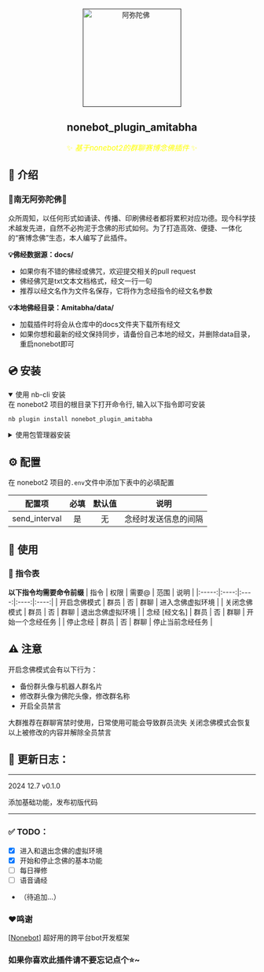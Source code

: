 
<div align="center">

<p align="center">
  <a href=""><img src="https://proxy.39miku.fun/Kaguya233qwq/nonebot-plugin-amitabha/refs/heads/main/images/amitabha.jpg" width="200" height="200" alt="阿弥陀佛"></a>
</p>

## nonebot_plugin_amitabha


<span style="color: yellow; font-size: 15px;">✨ _基于nonebot2的群聊赛博念佛插件_ ✨</span>

</div>

</details>

## 📖 介绍

### 🪷南无阿弥陀佛🪷

众所周知，以任何形式如诵读、传播、印刷佛经者都将累积对应功德。现今科学技术越发先进，自然不必拘泥于念佛的形式如何。为了打造高效、便捷、一体化的“赛博念佛”生态，本人编写了此插件。

**💡佛经数据源：docs/**
- 如果你有不错的佛经或佛咒，欢迎提交相关的pull request
- 佛经佛咒是txt文本文档格式，经文一行一句
- 推荐以经文名作为文件名保存，它将作为念经指令的经文名参数

**💡本地佛经目录：Amitabha/data/**
- 加载插件时将会从仓库中的docs文件夹下载所有经文
- 如果你想和最新的经文保持同步，请备份自己本地的经文，并删除data目录，重启nonebot即可


## 💿 安装

<details open>
<summary>使用 nb-cli 安装</summary>
在 nonebot2 项目的根目录下打开命令行, 输入以下指令即可安装

    nb plugin install nonebot_plugin_amitabha

</details>

<details>
<summary>使用包管理器安装</summary>
在 nonebot2 项目的插件目录下, 打开命令行, 根据你使用的包管理器, 输入相应的安装命令

<details>
<summary>pip</summary>

    pip install nonebot_plugin_amitabha
</details>
<details>
<summary>pdm</summary>

    pdm add nonebot_plugin_amitabha
</details>
<details>
<summary>poetry</summary>

    poetry add nonebot_plugin_amitabha
</details>
<details>
<summary>conda</summary>

    conda install nonebot_plugin_amitabha
</details>

打开 nonebot2 项目根目录下的 `pyproject.toml` 文件, 在 `[tool.nonebot]` 部分追加写入

    plugins = ["nonebot_plugin_amitabha"]

</details>

## ⚙️ 配置

在 nonebot2 项目的`.env`文件中添加下表中的必填配置

| 配置项 | 必填 | 默认值 | 说明 |
|:-----:|:----:|:----:|:----:|
| send_interval | 是 | 无 | 念经时发送信息的间隔 |

## 🎉 使用
### 🤖 指令表
**以下指令均需要命令前缀**
| 指令 | 权限 | 需要@ | 范围 | 说明 |
|:-----:|:----:|:----:|:----:|:----:|
| 开启念佛模式 | 群员 | 否 | 群聊 | 进入念佛虚拟环境 |
| 关闭念佛模式 | 群员 | 否 | 群聊 | 退出念佛虚拟环境 |
| 念经 [经文名] | 群员 | 否 | 群聊 | 开始一个念经任务 |
| 停止念经 | 群员 | 否 | 群聊 | 停止当前念经任务 |

## ⚠️ 注意

开启念佛模式会有以下行为：

- 备份群头像与机器人群名片
- 修改群头像为佛陀头像，修改群名称
- 开启全员禁言

大群推荐在群聊宵禁时使用，日常使用可能会导致群员流失
关闭念佛模式会恢复以上被修改的内容并解除全员禁言

## 👣 更新日志：

---

2024 12.7 v0.1.0

添加基础功能，发布初版代码

---

### ✅ TODO：

* [X]  进入和退出念佛的虚拟环境
* [X]  开始和停止念佛的基本功能
* [ ]  每日禅修
* [ ]  语音诵经
* （待追加...）

### ❤️鸣谢

[[Nonebot](https://github.com/nonebot/nonebot2)] 超好用的跨平台bot开发框架

### 如果你喜欢此插件请不要忘记点个⭐~
